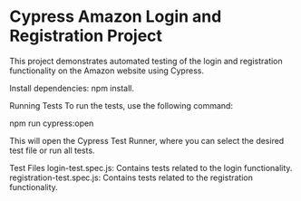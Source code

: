 # Cypress Amazon Login and Registration Project
This project demonstrates automated testing of the login and registration functionality on the Amazon website using Cypress.

Install dependencies: npm install.

Running Tests
To run the tests, use the following command:

npm run cypress:open

This will open the Cypress Test Runner, where you can select the desired test file or run all tests.

Test Files
login-test.spec.js: Contains tests related to the login functionality.
registration-test.spec.js: Contains tests related to the registration functionality.
